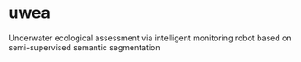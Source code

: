 # uwea
Underwater ecological assessment via intelligent monitoring robot based on semi-supervised semantic segmentation
